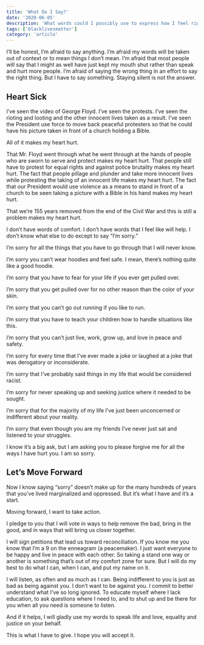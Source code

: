 ```yaml
---
title: 'What Do I Say?'
date: '2020-06-05'
description: 'What words could I possibly use to express how I feel right now?'
tags: ['blacklivesmatter']
category: 'article'
---
```


I’ll be honest, I’m afraid to say anything. I’m afraid my words will be taken out of context or to mean things I don’t mean. I’m afraid that most people will say that I might as well have just kept my mouth shut rather than speak and hurt more people. I’m afraid of saying the wrong thing in an effort to say the right thing. But I have to say something. Staying silent is not the answer.

## Heart Sick

I’ve seen the video of George Floyd. I’ve seen the protests. I’ve seen the rioting and looting and the other innocent lives taken as a result. I’ve seen the President use force to move back peaceful protesters so that he could have his picture taken in front of a church holding a Bible.

All of it makes my heart hurt.

That Mr. Floyd went through what he went through at the hands of people who are sworn to serve and protect makes my heart hurt. That people still have to protest for equal rights and against police brutality makes my heart hurt. The fact that people pillage and plunder and take more innocent lives while protesting the taking of an innocent life makes my heart hurt. The fact that our President would use violence as a means to stand in front of a church to be seen taking a picture with a Bible in his hand makes my heart hurt.

That we’re 155 years removed from the end of the Civil War and this is still a problem makes my heart hurt.

I don’t have words of comfort. I don’t have words that I feel like will help. I don’t know what else to do except to say “I’m sorry.”

I’m sorry for all the things that you have to go through that I will never know.

I’m sorry you can’t wear hoodies and feel safe. I mean, there’s nothing quite like a good hoodie.

I’m sorry that you have to fear for your life if you ever get pulled over.

I’m sorry that you get pulled over for no other reason than the color of your skin.

I’m sorry that you can’t go out running if you like to run.

I’m sorry that you have to teach your children how to handle situations like this.

I’m sorry that you can’t just live, work, grow up, and love in peace and safety.

I’m sorry for every time that I’ve ever made a joke or laughed at a joke that was derogatory or inconsiderate.

I’m sorry that I’ve probably said things in my life that would be considered racist.

I’m sorry for never speaking up and seeking justice where it needed to be sought.

I’m sorry that for the majority of my life I’ve just been unconcerned or indifferent about your reality.

I’m sorry that even though you are my friends I’ve never just sat and listened to your struggles.

I know it’s a big ask, but I am asking you to please forgive me for all the ways I have hurt you. I am so sorry.

## Let’s Move Forward

Now I know saying “sorry” doesn’t make up for the many hundreds of years that you’ve lived marginalized and oppressed. But it’s what I have and it’s a start.

Moving forward, I want to take action.

I pledge to you that I will vote in ways to help remove the bad, bring in the good, and in ways that will bring us closer together.

I will sign petitions that lead us toward reconciliation. If you know me you know that I’m a 9 on the enneagram (a peacemaker). I just want everyone to be happy and live in peace with each other. So taking a stand one way or another is something that’s out of my comfort zone for sure. But I will do my best to do what I can, when I can, and put my name on it.

I will listen, as often and as much as I can. Being indifferent to you is just as bad as being against you. I don’t want to be against you. I commit to better understand what I’ve so long ignored. To educate myself where I lack education, to ask questions where I need to, and to shut up and be there for you when all you need is someone to listen.

And if it helps, I will gladly use my words to speak life and love, equality and justice on your behalf.

This is what I have to give. I hope you will accept it.
